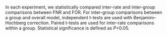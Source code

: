 In each experiment, we statistically compared inter-rate and inter-group comparisons between FNR and FOR. For inter-group comparisons between a group and overall model, independent t-tests are used with Benjamini–Hochberg correction. Paired t-tests are used for inter-rate comparisons within a group. Statistical significance is defined as _P_<0.05. 
